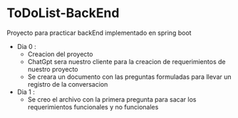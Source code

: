 # ToDoList-BackEnd
Proyecto para practicar backEnd implementado en spring boot
- Dia 0 :
  - Creacion del proyecto
  - ChatGpt sera nuestro cliente para la creacion de requerimientos de nuestro proyecto
  - Se creara un documento con las preguntas formuladas para llevar un registro de la conversacion
- Dia 1 :
  - Se creo el archivo con la primera pregunta para sacar los requerimientos funcionales y no funcionales
